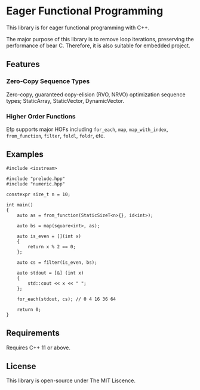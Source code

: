 # Eager Functional Programming

This library is for eager functional programming with C++. 

The major purpose of this library is to remove loop iterations, preserving the performance of bear C. Therefore, it is also suitable for embedded project.

## Features
### Zero-Copy Sequence Types
Zero-copy, guaranteed copy-elision (RVO, NRVO) optimization sequence types; StaticArray, StaticVector, DynamicVector.

### Higher Order Functions
Efp supports major HOFs including `for_each`, `map`, `map_with_index`, `from_function`, `filter`, `foldl`, `foldr`, etc.

## Examples
```
#include <iostream>

#include "prelude.hpp"
#include "numeric.hpp"

constexpr size_t n = 10;

int main()
{
    auto as = from_function(StaticSizeT<n>{}, id<int>);

    auto bs = map(square<int>, as);

    auto is_even = [](int x)
    {
        return x % 2 == 0;
    };

    auto cs = filter(is_even, bs);

    auto stdout = [&] (int x)
    {
        std::cout << x << " ";
    };

    for_each(stdout, cs); // 0 4 16 36 64 

    return 0;
}
```

## Requirements

Requires C++ 11 or above.

## License

This library is open-source under The MIT Liscence.
